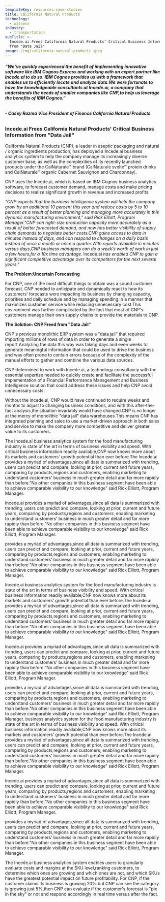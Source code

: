 ```yaml
---
templateKey: resources-case-studies
title: California Natural Products
technology:
  - watsonx
industry:
  - transportation
subTitle: >-
  Incede.ai Frees California Natural Products' Critical Business Information
  from "Data Jail"
image: /img/california-natural-products.jpeg
---
```

###### ***“We’ve quickly experienced the benefit of implementing innovative software like IBM Cognos Express and working with an expert partner like Incede.ai to do so. IBM Cognos provides us with a framework that enables us to efficiently locate and analyze data.We were fortunate to have the knowledgeable consultants at Incede.ai, a company that understands the needs of smaller companies like CNP,to help us leverage the benefits of IBM Cognos.”***

###### **\- Casey Razma Vice President of Finance California Natural Products**

### Incede.ai Frees California Natural Products' Critical Business Information from "Data Jail"

California Natural Products (CNP), a leader in aseptic packaging and natural / organic ingredients production, has deployed a Incede.ai business analytics system to help the company manage its increasingly diverse customer base, as well as the complexities of its recently launched products under the CalNaturale™ brand (CalNaturale svelte™ protein drinks and CalNaturale™ organic Cabernet Sauvignon and Chardonnay).

CNP uses the Incede.ai, which is based on IBM Cognos business analytics software, to forecast customer demand, manage costs and make pricing decisions to realize significant growth in revenue and increased profits. 

*"CNP expects that the business intelligence system will help the company grow by an additional 10 percent this year and reduce costs by 5 to 10 percent as a result of better planning and managing more accurately in this dynamic manufacturing environment," said Rick Elliott, Program Manager."CNP can right-size production capacity more accurately as a result of better forecasted demand, and now has better visibility of supply chain demands to negotiate better costs.CNP gains access to data in minutes instead of days, and can respond to changes on a daily basis instead of once a month or once a quarter.With reports available in minutes versus days,CNP business managers can do a week's worth of work in just a few hours,for a 10x time advantage.* Incede.ai *has enabled CNP to gain a significant competitive advantage over its competitors for the next several years."*

**The Problem:Uncertain Forecasting**

For CNP, one of the most difficult things to obtain was a sound customer forecast. CNP needed to anticipate and dynamically react to how its customers' forecasts were impacting its business by changing capacity, priorities and daily schedule and by managing spending in a manner that maximizes customer service while reducing unnecessary cost.This environment was further complicated by the fact that most of CNP's customers manage their own supply chains to provide the materials to CNP.

**The Solution: CNP Freed from "Data Jail"**

CNP's previous monolithic ERP system was a "data jail" that required importing millions of rows of data in order to generate a single report.Analyzing the data this way was taking days and even weeks to generate meaningful information that could be used to drive the business and was often prone to contain errors because of the complexity of the manual efforts to gather and combine the various data sources.

CNP determined to work with Incede.ai, a technology consultancy with the essential expertise needed to quickly create and facilitate the successful implementation of a Financial Performance Management and Business Intelligence solution that could address these issues and help CNP avoid unnecessary costs.

Without the Incede.ai, CNP would have continued to require weeks and months to adjust to changing business conditions, and with this after-the-fact analysis,the situation invariably would have changed.CNP is no longer at the mercy of monolithic "data jail" data warehouses.This means CNP has integrated planning and sales to use a market-driven approach in both sales and service to make the company more competitive and deliver greater value to its customers.

The Incede.ai business analytics system for the food manufacturing industry is state of the art in terms of business visibility and speed. With critical business information readily available,CNP now knows more about its markets and customers' growth potential than ever before.The Incede.ai provides a myriad of advantages,since all data is summarized with trending, users can predict and compare, looking at prior, current and future years, comparing by products,regions and customers, enabling marketing to understand customers' business in much greater detail and far more rapidly than before."No other companies in this business segment have been able to achieve comparable visibility to our knowledge" said Rick Elliott, Program Manager.

Incede.ai provides a myriad of advantages,since all data is summarized with trending, users can predict and compare, looking at prior, current and future years, comparing by products,regions and customers, enabling marketing to understand customers' business in much greater detail and far more rapidly than before."No other companies in this business segment have been able to achieve comparable visibility to our knowledge" said Rick Elliott, Program Manager.

<!--EndFragment--> provides a myriad of advantages,since all data is summarized with trending, users can predict and compare, looking at prior, current and future years, comparing by products,regions and customers, enabling marketing to understand customers' business in much greater detail and far more rapidly than before."No other companies in this business segment have been able to achieve comparable visibility to our knowledge" said Rick Elliott, Program Manager.

Incede.ai business analytics system for the food manufacturing industry is state of the art in terms of business visibility and speed. With critical business information readily available,CNP now knows more about its markets and customers' growth potential than ever before.The Incede.ai provides a myriad of advantages,since all data is summarized with trending, users can predict and compare, looking at prior, current and future years, comparing by products,regions and customers, enabling marketing to understand customers' business in much greater detail and far more rapidly than before."No other companies in this business segment have been able to achieve comparable visibility to our knowledge" said Rick Elliott, Program Manager.

Incede.ai provides a myriad of advantages,since all data is summarized with trending, users can predict and compare, looking at prior, current and future years, comparing by products,regions and customers, enabling marketing to understand customers' business in much greater detail and far more rapidly than before."No other companies in this business segment have been able to achieve comparable visibility to our knowledge" said Rick Elliott, Program Manager.

<!--EndFragment-->provides a myriad of advantages,since all data is summarized with trending, users can predict and compare, looking at prior, current and future years, comparing by products,regions and customers, enabling marketing to understand customers' business in much greater detail and far more rapidly than before."No other companies in this business segment have been able to achieve comparable visibility to our knowledge" said Rick Elliott, Program Manager.

<!--EndFragment-->business analytics system for the food manufacturing industry is state of the art in terms of business visibility and speed. With critical business information readily available,CNP now knows more about its markets and customers' growth potential than ever before.The Incede.ai provides a myriad of advantages,since all data is summarized with trending, users can predict and compare, looking at prior, current and future years, comparing by products,regions and customers, enabling marketing to understand customers' business in much greater detail and far more rapidly than before."No other companies in this business segment have been able to achieve comparable visibility to our knowledge" said Rick Elliott, Program Manager.

Incede.ai provides a myriad of advantages,since all data is summarized with trending, users can predict and compare, looking at prior, current and future years, comparing by products,regions and customers, enabling marketing to understand customers' business in much greater detail and far more rapidly than before."No other companies in this business segment have been able to achieve comparable visibility to our knowledge" said Rick Elliott, Program Manager.

<!--EndFragment-->provides a myriad of advantages,since all data is summarized with trending, users can predict and compare, looking at prior, current and future years, comparing by products,regions and customers, enabling marketing to understand customers' business in much greater detail and far more rapidly than before."No other companies in this business segment have been able to achieve comparable visibility to our knowledge" said Rick Elliott, Program Manager.

The Incede.ai business analytics system enables users to granularly evaluate costs and margins at the SKU level,ranking customers, to determine which ones are growing and which ones are not, and which SKUs have the greatest potential impact on future profitability. For CNP, if the customer claims its business is growing 20% but CNP can see the category is growing just 5%,then CNP can evaluate if the customer's forecast is "pie in the sky" or not and respond accordingly in real time versus after the fact.
